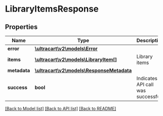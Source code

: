 # LibraryItemsResponse

## Properties
Name | Type | Description | Notes
------------ | ------------- | ------------- | -------------
**error** | [**\ultracart\v2\models\Error**](Error.md) |  | [optional] 
**items** | [**\ultracart\v2\models\LibraryItem[]**](LibraryItem.md) | Library items | [optional] 
**metadata** | [**\ultracart\v2\models\ResponseMetadata**](ResponseMetadata.md) |  | [optional] 
**success** | **bool** | Indicates if API call was successful | [optional] 

[[Back to Model list]](../README.md#documentation-for-models) [[Back to API list]](../README.md#documentation-for-api-endpoints) [[Back to README]](../README.md)


